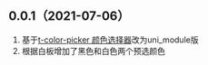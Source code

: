 ## 0.0.1（2021-07-06）
1. 基于[t-color-picker 颜色选择器](https://ext.dcloud.net.cn/plugin?id=412)改为uni_module版
2. 根据白板增加了黑色和白色两个预选颜色
